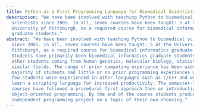 ```yaml
---
title: Python as a First Programming Language for Biomedical Scientists
description: "We have been involved with teaching Python to biomedical
  scientists since 2005. In all, seven courses have been taught: 5 at the
  University of Pittsburgh, as a required course for biomedical informatics
  graduate students."
abstract: "We have been involved with teaching Python to biomedical scientists
  since 2005. In all, seven courses have been taught: 5 at the University of
  Pittsburgh, as a required course for biomedical informatics graduate students.
  Students have primarily been biomedical informatics graduate students with
  other students coming from human genetics, molecular biology, statistics, and
  similar fields. The range of prior computing experience has been wide: the
  majority of students had little or no prior programming experiences while a
  few students were experienced in other languages such as C/C++ and wanted to
  learn a scripting language for increased productivity. The semester-long
  courses have followed a procedural first approach then an introduction to
  object-oriented programming. By the end of the course students produce an
  independent programming project on a topic of their own choosing."
---
```


